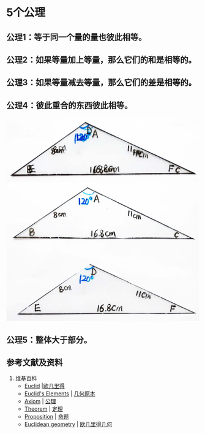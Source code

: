 # 5个公理

## 公理1：等于同一个量的量也彼此相等。

## 公理2：如果等量加上等量，那么它们的和是相等的。

## 公理3：如果等量减去等量，那么它们的差是相等的。

## 公理4：彼此重合的东西彼此相等。
![](/images/欧几里得几何/欧几里得元素中典型的几何实验/5个公理/4a1.jpg)
![](/images/欧几里得几何/欧几里得元素中典型的几何实验/5个公理/4a2.jpg)

## 公理5：整体大于部分。

## 参考文献及资料

1. 维基百科
	- [Euclid](https://en.wikipedia.org/wiki/Euclid) |[欧几里得](https://zh.wikipedia.org/wiki/%E6%AC%A7%E5%87%A0%E9%87%8C%E5%BE%97) 
	- [Euclid's Elements](https://en.wikipedia.org/wiki/Euclid%27s_Elements) | [几何原本](https://zh.wikipedia.org/wiki/%E5%87%A0%E4%BD%95%E5%8E%9F%E6%9C%AC) 
	- [Axiom](https://en.wikipedia.org/wiki/Axiom) | [公理](https://zh.wikipedia.org/wiki/%E5%85%AC%E7%90%86) 
	- [Theorem](https://en.wikipedia.org/wiki/Theorem) | [定理](https://zh.wikipedia.org/wiki/%E5%AE%9A%E7%90%86) 
	- [Proposition](https://en.wikipedia.org/wiki/Proposition) | [命题](https://zh.wikipedia.org/wiki/%E5%91%BD%E9%A2%98) 
	- [Euclidean geometry](https://en.wikipedia.org/wiki/Euclidean_geometry) | [欧几里得几何](https://zh.wikipedia.org/wiki/%E6%AC%A7%E5%87%A0%E9%87%8C%E5%BE%97%E5%87%A0%E4%BD%95) 



